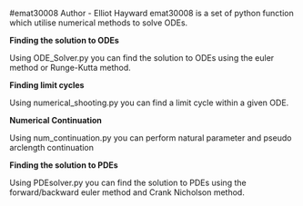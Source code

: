 #emat30008
Author - Elliot Hayward
emat30008 is a set of python function which utilise numerical methods to solve ODEs.


**Finding the solution to ODEs**

Using ODE_Solver.py you can find the solution to ODEs using the euler method or Runge-Kutta method.

**Finding limit cycles**

Using numerical_shooting.py you can find a limit cycle within a given ODE.

**Numerical Continuation**

Using num_continuation.py you can perform natural parameter and pseudo arclength continuation

**Finding the solution to PDEs**

Using PDEsolver.py you can find the solution to PDEs using the forward/backward euler method and Crank Nicholson method.
